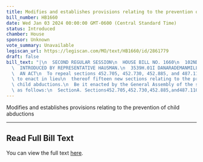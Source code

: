 ```yaml
---
title: Modifies and establishes provisions relating to the prevention of child abductions
bill_number: HB1660
date: Wed Jan 03 2024 00:00:00 GMT-0600 (Central Standard Time)
status: Introduced
chamber: House
sponsor: Unknown
vote_summary: Unavailable
legiscan_url: https://legiscan.com/MO/text/HB1660/id/2861779
draft: false
bill_text: "|\n  SECOND REGULAR SESSION\n  HOUSE BILL NO. 1660\n  102ND GENERAL ASSEMBLY\n\
  \  INTRODUCED BY REPRESENTATIVE HAUSMAN.\n  3539H.01I DANARADEMANMILLER,ChiefClerk\n\
  \  AN ACT\n  To repeal sections 452.705, 452.730, 452.885, and 487.110, RSMo, and\
  \ to enact in lieu\n  thereof fifteen new sections relating to the prevention of\
  \ child abductions.\n  Be it enacted by the General Assembly of the state of Missouri,\
  \ as follows:\n  SectionA. Sections452.705,452.730,452.885,and487.110,RSMo,arerepealedand"
---
```

Modifies and establishes provisions relating to the prevention of child abductions

---

## Read Full Bill Text

You can view the full text [here](https://legiscan.com/MO/text/HB1660/id/2861779).
